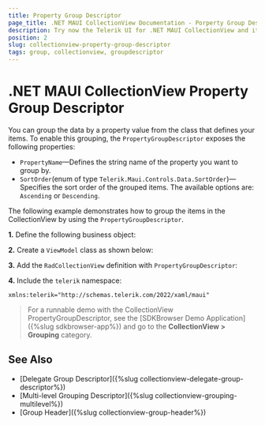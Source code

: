 ```yaml
---
title: Property Group Descriptor
page_title: .NET MAUI CollectionView Documentation - Porperty Group Descriptors
description: Try now the Telerik UI for .NET MAUI CollectionView and its PropertyGroupDescriptor option for grouping items by a property value from the class that defines them.
position: 2
slug: collectionview-property-group-descriptor
tags: group, collectionview, groupdescriptor
---
```


# .NET MAUI CollectionView Property Group Descriptor

You can group the data by a property value from the class that defines your items. To enable this grouping, the `PropertyGroupDescriptor` exposes the following properties:

- `PropertyName`&mdash;Defines the string name of the property you want to group by.
- `SortOrder`(enum of type `Telerik.Maui.Controls.Data.SortOrder`)&mdash;Specifies the sort order of the grouped items. The available options are: `Ascending` or `Descending`.

The following example demonstrates how to group the items in the CollectionView by using the `PropertyGroupDescriptor`.
 
**1.** Define the following business object:

<snippet id='collectionview-datamodel' />

**2.** Create a `ViewModel` class as shown below:

<snippet id='collectionview-viewmodel' />

**3.** Add the `RadCollectionView` definition with `PropertyGroupDescriptor`:

<snippet id='collectionview-property-group-descriptor' />

**4.** Include the `telerik` namespace:

```XAML
xmlns:telerik="http://schemas.telerik.com/2022/xaml/maui" 
```

> For a runnable demo with the CollectionView PropertyGroupDescriptor, see the [SDKBrowser Demo Application]({%slug sdkbrowser-app%}) and go to the **CollectionView > Grouping** category.

## See Also

- [Delegate Group Descriptor]({%slug collectionview-delegate-group-descriptor%})
- [Multi-level Grouping Descriptor]({%slug collectionview-grouping-multilevel%})
- [Group Header]({%slug collectionview-group-header%})
